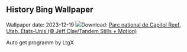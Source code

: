 ## History Bing Wallpaper
Wallpaper date: 2023-12-19
![](https://www.bing.com/th?id=OHR.CapitolReefSnow_FR-CA6468080355_UHD.jpg&w=1000)Download: [Parc national de Capitol Reef, Utah, États-Unis (© Jeff Clay/Tandem Stills + Motion)](https://www.bing.com/th?id=OHR.CapitolReefSnow_FR-CA6468080355_UHD.jpg)

Auto get programm by LtgX
